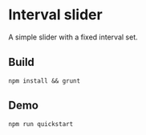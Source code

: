 # Interval slider

A simple slider with a fixed interval set.

## Build

    npm install && grunt

## Demo

    npm run quickstart
